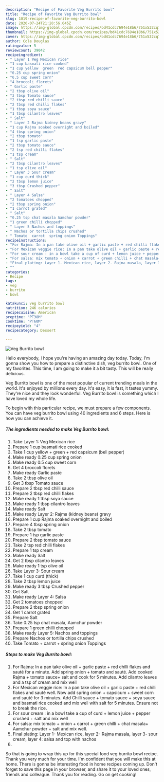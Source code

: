 ```yaml
---
description: "Recipe of Favorite Veg Burrito bowl"
title: "Recipe of Favorite Veg Burrito bowl"
slug: 1019-recipe-of-favorite-veg-burrito-bowl
date: 2020-07-24T21:20:56.045Z
image: https://img-global.cpcdn.com/recipes/bd41cdc7694e18b6/751x532cq70/veg-burrito-bowl-recipe-main-photo.jpg
thumbnail: https://img-global.cpcdn.com/recipes/bd41cdc7694e18b6/751x532cq70/veg-burrito-bowl-recipe-main-photo.jpg
cover: https://img-global.cpcdn.com/recipes/bd41cdc7694e18b6/751x532cq70/veg-burrito-bowl-recipe-main-photo.jpg
author: Cole Douglas
ratingvalue: 5
reviewcount: 39042
recipeingredient:
- " Layer 1 Veg Mexican rice"
- "1 cup basmati rice cooked"
- "1 cup yellow  green  red capsicum bell pepper"
- "0.25 cup spring onion"
- "0.5 cup sweet corn"
- "4 broccoli florets"
- " Garlic paste"
- "2 tbsp olive oil"
- "3 tbsp Tomato sauce"
- "2 tbsp red chilli sauce"
- "2 tbsp red chilli flakes"
- "1 tbsp soya sauce"
- "1 tbsp cilantro leaves"
- " Salt"
- " Layer 2 Rajma kidney beans gravy"
- "1 cup Rajma soaked overnight and boiled"
- "4 tbsp spring onion"
- "2 tbsp tomato"
- "1 tsp garlic paste"
- "2 tbsp tomato sauce"
- "2 tsp red chilli flakes"
- "1 tsp cream"
- " Salt"
- "2 tbsp cilantro leaves"
- "1 tsp olive oil"
- " Layer 3 Sour cream"
- "1 cup curd thick"
- "2 tbsp lemon juice"
- "3 tbsp Crushed pepper"
- " Salt"
- " Layer 4 Salsa"
- "2 tomatoes chopped"
- "2 tbsp spring onion"
- "1 carrot grated"
- " Salt"
- "0.25 tsp chat masala Aamchur powder"
- "1 green chilli chopped"
- " Layer 5 Nachos and toppings"
- " Nachos or tortilla chips crushed"
- " Tomato  carrot  spring onion Toppings"
recipeinstructions:
- "For Rajma: In a pan take olive oil + garlic paste + red chilli flakes and sauté for a minute. Add spring onion + tomato and sauté. Add cooked Rajma + tomato sauce+ salt and cook for 5 minutes. Add cilantro leaves and a tsp of cream and mix well"
- "For Mexican veggie rice: In a pan take olive oil + garlic paste + red chilli flakes and sauté well. Now add spring onion + capsicum + sweet corn and sauté for 3 minutes. Add Chilli sauce + tomato sauce + soya sauce and basmati rice cooked and mix well with salt for 5 minutes. Ensure not to break the rice."
- "For sour cream : in a bowl take a cup of curd + lemon juice + pepper crushed + salt and mix well"
- "For salsa: mix tomato + onion + carrot + green chilli + chat masala+ Aamchur powder + salt and mix well."
- "Final plating: Layer 1- Mexican rice, layer 2- Rajma masala, layer 3- sour cream, layer 4: salsa and top with nachos"
- ""
categories:
- Recipe
tags:
- veg
- burrito
- bowl

katakunci: veg burrito bowl 
nutrition: 246 calories
recipecuisine: American
preptime: "PT38M"
cooktime: "PT60M"
recipeyield: "4"
recipecategory: Dessert

---
```



![Veg Burrito bowl](https://img-global.cpcdn.com/recipes/bd41cdc7694e18b6/751x532cq70/veg-burrito-bowl-recipe-main-photo.jpg)

Hello everybody, I hope you're having an amazing day today. Today, I'm gonna show you how to prepare a distinctive dish, veg burrito bowl. One of my favorites. This time, I am going to make it a bit tasty. This will be really delicious.

Veg Burrito bowl is one of the most popular of current trending meals in the world. It's enjoyed by millions every day. It's easy, it is fast, it tastes yummy. They're nice and they look wonderful. Veg Burrito bowl is something which I have loved my whole life.




To begin with this particular recipe, we must prepare a few components. You can have veg burrito bowl using 40 ingredients and 6 steps. Here is how you can achieve it.

<!--inarticleads1-->

##### The ingredients needed to make Veg Burrito bowl:

1. Take  Layer 1: Veg Mexican rice
1. Prepare 1 cup basmati rice cooked
1. Take 1 cup yellow + green + red capsicum (bell pepper)
1. Make ready 0.25 cup spring onion
1. Make ready 0.5 cup sweet corn
1. Get 4 broccoli florets
1. Make ready  Garlic paste
1. Take 2 tbsp olive oil
1. Get 3 tbsp Tomato sauce
1. Prepare 2 tbsp red chilli sauce
1. Prepare 2 tbsp red chilli flakes
1. Make ready 1 tbsp soya sauce
1. Make ready 1 tbsp cilantro leaves
1. Make ready  Salt
1. Make ready  Layer 2: Rajma (kidney beans) gravy
1. Prepare 1 cup Rajma soaked overnight and boiled
1. Prepare 4 tbsp spring onion
1. Take 2 tbsp tomato
1. Prepare 1 tsp garlic paste
1. Prepare 2 tbsp tomato sauce
1. Take 2 tsp red chilli flakes
1. Prepare 1 tsp cream
1. Make ready  Salt
1. Get 2 tbsp cilantro leaves
1. Make ready 1 tsp olive oil
1. Take  Layer 3: Sour cream
1. Take 1 cup curd (thick)
1. Take 2 tbsp lemon juice
1. Make ready 3 tbsp Crushed pepper
1. Get  Salt
1. Make ready  Layer 4: Salsa
1. Get 2 tomatoes chopped
1. Prepare 2 tbsp spring onion
1. Get 1 carrot grated
1. Prepare  Salt
1. Take 0.25 tsp chat masala, Aamchur powder
1. Prepare 1 green chilli chopped
1. Make ready  Layer 5: Nachos and toppings
1. Prepare  Nachos or tortilla chips crushed
1. Take  Tomato + carrot + spring onion Toppings




<!--inarticleads2-->

##### Steps to make Veg Burrito bowl:

1. For Rajma: In a pan take olive oil + garlic paste + red chilli flakes and sauté for a minute. Add spring onion + tomato and sauté. Add cooked Rajma + tomato sauce+ salt and cook for 5 minutes. Add cilantro leaves and a tsp of cream and mix well
1. For Mexican veggie rice: In a pan take olive oil + garlic paste + red chilli flakes and sauté well. Now add spring onion + capsicum + sweet corn and sauté for 3 minutes. Add Chilli sauce + tomato sauce + soya sauce and basmati rice cooked and mix well with salt for 5 minutes. Ensure not to break the rice.
1. For sour cream : in a bowl take a cup of curd + lemon juice + pepper crushed + salt and mix well
1. For salsa: mix tomato + onion + carrot + green chilli + chat masala+ Aamchur powder + salt and mix well.
1. Final plating: Layer 1- Mexican rice, layer 2- Rajma masala, layer 3- sour cream, layer 4: salsa and top with nachos
1. 




So that is going to wrap this up for this special food veg burrito bowl recipe. Thank you very much for your time. I'm confident that you will make this at home. There is gonna be interesting food in home recipes coming up. Don't forget to save this page in your browser, and share it to your loved ones, friends and colleague. Thank you for reading. Go on get cooking!
